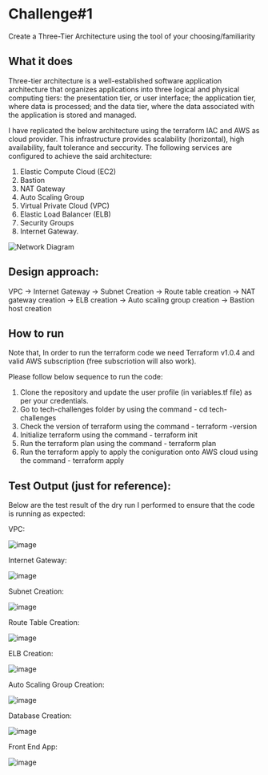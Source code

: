 Challenge#1
===== 
Create a Three-Tier Architecture using the tool of your choosing/familiarity 

## What it does
Three-tier architecture is a well-established software application architecture that organizes applications into three logical and physical computing tiers: the presentation tier, or user interface; the application tier, where data is processed; and the data tier, where the data associated with the application is stored and managed.

I have replicated the below architecture using the terraform IAC and AWS as cloud provider. This infrastructure provides scalability (horizontal), high availability, fault tolerance and seccurity. The following services are configured to achieve the said architecture:

1. Elastic Compute Cloud (EC2)
2. Bastion
3. NAT Gateway
4. Auto Scaling Group
5. Virtual Private Cloud (VPC)
6. Elastic Load Balancer (ELB)
7. Security Groups 
8. Internet Gateway. 


![Network Diagram](https://user-images.githubusercontent.com/89520742/130833080-9df30743-b9b4-4287-8476-c97b084c4016.jpeg)


## Design approach: 

VPC -> Internet Gateway -> Subnet Creation -> Route table creation -> NAT gateway creation -> ELB creation -> Auto scaling group creation -> Bastion host creation 

## How to run
Note that, In order to run the terraform code we need Terraform v1.0.4 and valid AWS subscription (free subscriotion will also work).

Please follow below sequence to run the code:

1. Clone the repository and update the user profile (in variables.tf file) as per your credentials.
2. Go to tech-challenges folder by using the command - cd tech-challenges
3. Check the version of terraform using the command - terraform -version
4. Initialize terraform using the command - terraform init
5. Run the terraform plan using the command - terraform plan
6. Run the terraform apply to apply the coniguration onto AWS cloud using the command - terraform apply

## Test Output (just for reference):
Below are the test result of the dry run I performed to ensure that the code is running as expected:

VPC:

![image](https://user-images.githubusercontent.com/89520742/130840093-e9d3c2e4-0c63-49b3-9e2b-ff5cc5114da5.png)

Internet Gateway:

![image](https://user-images.githubusercontent.com/89520742/130840214-e53f796a-f01a-414a-b9b4-a140779dabee.png)

Subnet Creation:

![image](https://user-images.githubusercontent.com/89520742/130840475-a8cac385-6a36-4cf5-9f24-032a00d87c8d.png)

Route Table Creation:

![image](https://user-images.githubusercontent.com/89520742/130840652-d376e60c-41da-4a42-b264-087ae65fefbb.png)

ELB Creation:

![image](https://user-images.githubusercontent.com/89520742/130841004-43ef9ab0-c872-4133-b4ca-c8c8e52998c5.png)

Auto Scaling Group Creation:

![image](https://user-images.githubusercontent.com/89520742/130841243-cbbf5532-5b71-4502-a437-9ff5773838fb.png)

Database Creation:

![image](https://user-images.githubusercontent.com/89520742/130841377-ce076a73-7dd6-4735-9390-2e2f924e4d49.png)

Front End App:

![image](https://user-images.githubusercontent.com/89520742/130841706-f6190188-61e2-45ed-839e-69d0553c2957.png)
